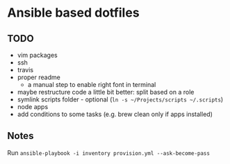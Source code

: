 # Ansible based dotfiles

## TODO

- vim packages
- ssh
- travis
- proper readme
    - a manual step to enable right font in terminal
- maybe restructure code a little bit better: split based on a role
- symlink scripts folder - optional (`ln -s ~/Projects/scripts ~/.scripts`)
- node apps
- add conditions to some tasks (e.g. brew clean only if apps installed)

## Notes

Run `ansible-playbook -i inventory provision.yml --ask-become-pass`
